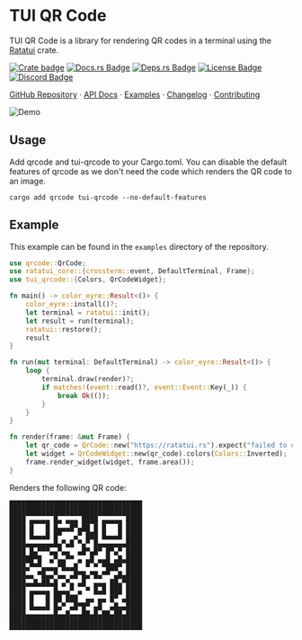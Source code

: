 # TUI QR Code

<!-- cargo-rdme start -->

TUI QR Code is a library for rendering QR codes in a terminal using the [Ratatui] crate.

[![Crate badge]][tui-qrcode]
[![Docs.rs Badge]][API Docs]
[![Deps.rs Badge]][Dependency Status]
[![License Badge]](./LICENSE-MIT)
[![Discord Badge]][Ratatui Discord]

[GitHub Repository] · [API Docs] · [Examples] · [Changelog] · [Contributing]

![Demo](https://vhs.charm.sh/vhs-nUpcmCP1igCcGoJ5iio07.gif)

## Usage

Add qrcode and tui-qrcode to your Cargo.toml. You can disable the default features of qrcode as
we don't need the code which renders the QR code to an image.

```shell
cargo add qrcode tui-qrcode --no-default-features
```

## Example

This example can be found in the `examples` directory of the repository.

```rust
use qrcode::QrCode;
use ratatui_core::{crossterm::event, DefaultTerminal, Frame};
use tui_qrcode::{Colors, QrCodeWidget};

fn main() -> color_eyre::Result<()> {
    color_eyre::install()?;
    let terminal = ratatui::init();
    let result = run(terminal);
    ratatui::restore();
    result
}

fn run(mut terminal: DefaultTerminal) -> color_eyre::Result<()> {
    loop {
        terminal.draw(render)?;
        if matches!(event::read()?, event::Event::Key(_)) {
            break Ok(());
        }
    }
}

fn render(frame: &mut Frame) {
    let qr_code = QrCode::new("https://ratatui.rs").expect("failed to create QR code");
    let widget = QrCodeWidget::new(qr_code).colors(Colors::Inverted);
    frame.render_widget(widget, frame.area());
}
```

Renders the following QR code:

```text
█████████████████████████████████
█████████████████████████████████
████ ▄▄▄▄▄ █▄ ▄▄▄ ████ ▄▄▄▄▄ ████
████ █   █ █▄▄▄█▀▄██ █ █   █ ████
████ █▄▄▄█ █▀   ▄▀ ███ █▄▄▄█ ████
████▄▄▄▄▄▄▄█▄▀▄█ ▀▄▀ █▄▄▄▄▄▄▄████
████ █▄▀▀▀▄▄▀▄▄  ▄█▀▄█▀ █▀▄▀ ████
██████▀█  ▄▀▄▄▀▀ ▄ ▄█ ▄▄█ ▄█▄████
████▄▀▀▀▄▄▄▄▀█▄▄█  ▀ ▀ ▀███▀ ████
████▄▄ ▀█▄▄▀▄▄ ▄█▀█▄▀█▄▀▀ ▄█▄████
████▄▄█▄██▄█ ▄▀▄ ▄█  ▄▄▄ ██▄▀████
████ ▄▄▄▄▄ █▄▄▄▀ ▄ ▀ █▄█ ███ ████
████ █   █ ██ ███  ▄▄ ▄▄ █▀ ▄████
████ █▄▄▄█ █▄▀ ▄█▀█▀ ▄█  ▄█▄▄████
████▄▄▄▄▄▄▄█▄▄█▄▄▄██▄█▄██▄██▄████
█████████████████████████████████
▀▀▀▀▀▀▀▀▀▀▀▀▀▀▀▀▀▀▀▀▀▀▀▀▀▀▀▀▀▀▀▀▀
```

[Ratatui]: https://crates.io/crates/ratatui
[Crate badge]: https://img.shields.io/crates/v/tui-qrcode.svg?style=for-the-badge
[tui-qrcode]: https://crates.io/crates/tui-qrcode
[Docs.rs Badge]: https://img.shields.io/badge/docs.rs-tui--qrcode-blue?style=for-the-badge
[API Docs]: https://docs.rs/tui-qrcode
[Deps.rs Badge]: https://deps.rs/repo/github/joshka/tui-qrcode/status.svg?style=for-the-badge
[Dependency Status]: https://deps.rs/repo/github/joshka/tui-qrcode
[License Badge]: https://img.shields.io/crates/l/tui-qrcode?style=for-the-badge
[Discord Badge]:
    https://img.shields.io/discord/1070692720437383208?label=ratatui+discord&logo=discord&style=for-the-badge
[Ratatui Discord]: https://discord.gg/pMCEU9hNEj
[GitHub Repository]: https://github.com/joshka/tui-widgets
[Examples]: https://github.com/joshka/tui-widgets/tree/main/tui-qrcode/examples
[Changelog]: https://github.com/joshka/tui-widgets/blob/main/tui-qrcode/CHANGELOG.md
[Contributing]: https://github.com/joshka/tui-widgets/blob/main/CONTRIBUTING.md

<!-- cargo-rdme end -->

